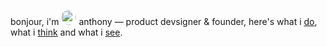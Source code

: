 bonjour, i'm <img src="https://antl.io/_ipx/f_webp&q_80&s_2560x2560/profile/anthony-lio.png" style="width: 24px; border-radius: 50%"> anthony — product devsigner & founder, here's what i [do](https://antl.io/work), what i [think](https://antl.io/thoughts) and what i [see](https://antl.io/point-of-view).

